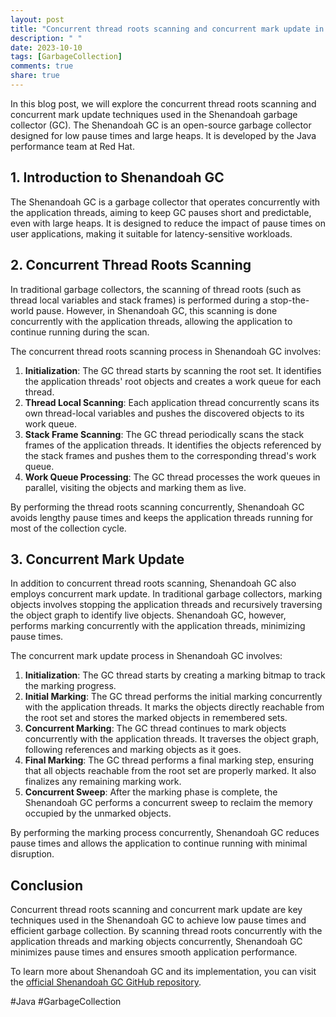 ```yaml
---
layout: post
title: "Concurrent thread roots scanning and concurrent mark update in Shenandoah GC"
description: " "
date: 2023-10-10
tags: [GarbageCollection]
comments: true
share: true
---
```


In this blog post, we will explore the concurrent thread roots scanning and concurrent mark update techniques used in the Shenandoah garbage collector (GC). The Shenandoah GC is an open-source garbage collector designed for low pause times and large heaps. It is developed by the Java performance team at Red Hat.

## 1. Introduction to Shenandoah GC

The Shenandoah GC is a garbage collector that operates concurrently with the application threads, aiming to keep GC pauses short and predictable, even with large heaps. It is designed to reduce the impact of pause times on user applications, making it suitable for latency-sensitive workloads.

## 2. Concurrent Thread Roots Scanning

In traditional garbage collectors, the scanning of thread roots (such as thread local variables and stack frames) is performed during a stop-the-world pause. However, in Shenandoah GC, this scanning is done concurrently with the application threads, allowing the application to continue running during the scan.

The concurrent thread roots scanning process in Shenandoah GC involves:

1. **Initialization**: The GC thread starts by scanning the root set. It identifies the application threads' root objects and creates a work queue for each thread.
2. **Thread Local Scanning**: Each application thread concurrently scans its own thread-local variables and pushes the discovered objects to its work queue.
3. **Stack Frame Scanning**: The GC thread periodically scans the stack frames of the application threads. It identifies the objects referenced by the stack frames and pushes them to the corresponding thread's work queue.
4. **Work Queue Processing**: The GC thread processes the work queues in parallel, visiting the objects and marking them as live.

By performing the thread roots scanning concurrently, Shenandoah GC avoids lengthy pause times and keeps the application threads running for most of the collection cycle.

## 3. Concurrent Mark Update

In addition to concurrent thread roots scanning, Shenandoah GC also employs concurrent mark update. In traditional garbage collectors, marking objects involves stopping the application threads and recursively traversing the object graph to identify live objects. Shenandoah GC, however, performs marking concurrently with the application threads, minimizing pause times.

The concurrent mark update process in Shenandoah GC involves:

1. **Initialization**: The GC thread starts by creating a marking bitmap to track the marking progress.
2. **Initial Marking**: The GC thread performs the initial marking concurrently with the application threads. It marks the objects directly reachable from the root set and stores the marked objects in remembered sets.
3. **Concurrent Marking**: The GC thread continues to mark objects concurrently with the application threads. It traverses the object graph, following references and marking objects as it goes.
4. **Final Marking**: The GC thread performs a final marking step, ensuring that all objects reachable from the root set are properly marked. It also finalizes any remaining marking work.
5. **Concurrent Sweep**: After the marking phase is complete, the Shenandoah GC performs a concurrent sweep to reclaim the memory occupied by the unmarked objects.

By performing the marking process concurrently, Shenandoah GC reduces pause times and allows the application to continue running with minimal disruption.

## Conclusion

Concurrent thread roots scanning and concurrent mark update are key techniques used in the Shenandoah GC to achieve low pause times and efficient garbage collection. By scanning thread roots concurrently with the application threads and marking objects concurrently, Shenandoah GC minimizes pause times and ensures smooth application performance.

To learn more about Shenandoah GC and its implementation, you can visit the [official Shenandoah GC GitHub repository](https://github.com/openjdk/shenandoah). 

\#Java \#GarbageCollection